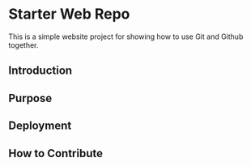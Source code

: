 # Starter Web Repo
This is a simple website project for showing how to use Git and Github together.

## Introduction

## Purpose

## Deployment

## How to Contribute
